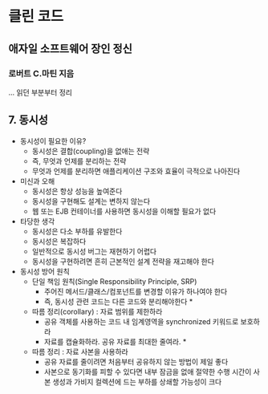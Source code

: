 # 클린 코드
## 애자일 소프트웨어 장인 정신
### 로버트 C.마틴 지음
...
읽던 부분부터 정리

## 7. 동시성
- 동시성이 필요한 이유?
    - 동시성은 결합(coupling)을 없애는 전략
    - 즉, 무엇과 언제를 분리하는 전략
    - 무엇과 언제를 분리하면 애플리케이션 구조와 효율이 극적으로 나아진다
- 미신과 오해
    - 동시성은 항상 성능을 높여준다
    - 동시성을 구현해도 설계는 변하지 않는다
    - 웹 또는 EJB 컨테이너를 사용하면 동시성을 이해할 필요가 없다
- 타당한 생각
    - 동시성은 다소 부하를 유발한다
    - 동시성은 복잡하다
    - 일반적으로 동시성 버그는 재현하기 어렵다
    - 동시성을 구현하려면 흔히 근본적인 설계 전략을 재고해야 한다
- 동시성 방어 원칙
    - 단일 책임 원칙(Single Responsibility Principle, SRP)
        - 주어진 메서드/클래스/컴포넌트를 변경할 이유가 하나여야 한다
        - 즉, 동시성 관련 코드는 다른 코드와 분리해야한다 *
    - 따름 정리(corollary) : 자료 범위를 제한하라
        - 공유 객체를 사용하는 코드 내 임계영역을 synchronized 키워드로 보호하라
        - 자료를 캡슐화하라. 공유 자료를 최대한 줄여라. *
    - 따름 정리 : 자료 사본을 사용하라
        - 공유 자료를 줄이려면 처음부터 공유하지 않는 방법이 제일 좋다
        - 사본으로 동기화를 피할 수 있다면 내부 잠금을 없애 절약한 수행 시간이 사본 생성과 가비지 컬렉션에 드는 부하를 상쇄할 가능성이 크다